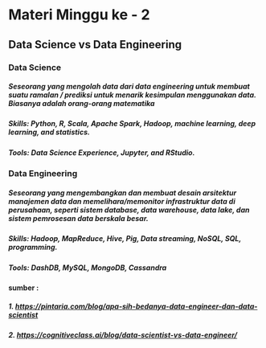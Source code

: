 # Materi Minggu ke - 2
## Data Science vs Data Engineering
 ### Data Science
##### Seseorang yang mengolah data dari data engineering untuk membuat suatu ramalan / prediksi untuk menarik kesimpulan menggunakan data. Biasanya adalah orang-orang matematika
##### Skills: Python, R, Scala, Apache Spark, Hadoop, machine learning, deep learning, and statistics.
##### Tools: Data Science Experience, Jupyter, and RStudio.
 ### Data Engineering
##### Seseorang yang mengembangkan dan membuat desain arsitektur manajemen data dan memelihara/memonitor infrastruktur data di perusahaan, seperti sistem database, data warehouse, data lake, dan sistem pemrosesan data berskala besar.
##### Skills: Hadoop, MapReduce, Hive, Pig, Data streaming, NoSQL, SQL, programming.
##### Tools: DashDB, MySQL, MongoDB, Cassandra
 #### sumber :
##### 1. https://pintaria.com/blog/apa-sih-bedanya-data-engineer-dan-data-scientist
##### 2. https://cognitiveclass.ai/blog/data-scientist-vs-data-engineer/
